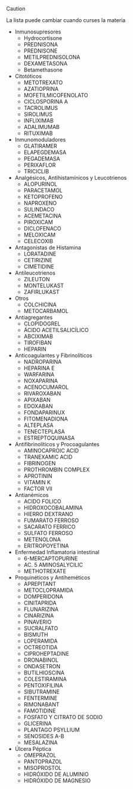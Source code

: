 >[!Caution]
> La lista puede cambiar cuando curses la materia
- Inmunosupresores
	- Hydrocortisone
	- PREDNISONA
	- PREDNISONE
	- METILPREDNISOLONA
	- DEXAMETASONA
	- Betamethasone 
- Citotóticos
	- METOTREXATO
	- AZATIOPRINA
	- MOFETILMICOFENOLATO
	- CICLOSPORINA A
	- TACROLIMUS
	- SIROLIMUS
	- INFLIXIMAB
	- ADALIMUMAB
	- RITUXIMAB
- Inmunomoduladores	
	- GLATIRAMER
	- ELAPEGDEMASA
	- PEGADEMASA
	- PERIXAFLOR
	- TRICICLIB
- Analgésicos, Antihistamínicos y Leucotrienos	
	- ALOPURINOL
	- PARACETAMOL
	- KETOPROFENO
	- NAPROXENO
	- SULINDACO
	- ACEMETACINA
	- PIROXICAM
	- DICLOFENACO
	- MELOXICAM
	- CELECOXIB
- Antagonistas de Histamina
	- LORATADINE
	- CETIRIZINE
	- CIMETIDINE
- Antileucotrienos
	- ZILEUTON
	- MONTELUKAST
	- ZAFIRLUKAST
- Otros
	- COLCHICINA
	- METOCARBAMOL
- Antiagregantes	
	- CLOPIDOGREL
	- ÁCIDO ACETILSALICÍLICO
	- ABCIXIMAB
	- TIROFIBAN
	- HEPARIN
- Anticoagulantes y Fibrinolíticos	
	- NADROPARINA
	- HEPARINA E
	- WARFARINA
	- NOXAPARINA
	- ACENOCUMAROL
	- RIVAROXABAN
	- APIXABAN
	- EDOXABAN
	- FONDAPARINUX
	- FITOMENADIONA
	- ALTEPLASA
	- TENECTEPLASA
	- ESTREPTOQUINASA
- Antifibrinolíticos y Procoagulantes	
	- AMINOCAPROIC ACID
	- TRANEXAMIC ACID
	- FIBRINOGEN
	- PROTHROMBIN COMPLEX
	- APROTININ
	- VITAMIN K
	- FACTOR VII
- Antianémicos	
	- ACIDO FOLICO
	- HIDROXOCOBALAMINA
	- HIERRO DEXTRANO
	- FUMARATO FERROSO
	- SACARATO FERRICO
	- SULFATO FERROSO
	- METENOLONA
	- ERITROPOYETINA
- Enfermedad Inflamatoria intestinal	
	- 6-MERCAPTOPURINE
	- AC. 5 AMINOSALYCILIC
	- METHOTREXATE
- Proquinéticos y Antiheméticos	
	- APREPITANT
	- METOCLOPRAMIDA
	- DOMPERIDONA
	- CINITAPRIDA
	- FLUNARIZINA
	- CINARIZINA
	- PINAVERIO
	- SUCRALFATO
	- BISMUTH
	- LOPERAMIDA
	- OCTREOTIDA
	- CIPROHEPTADINE
	- DRONABINOL
	- ONDASETRON
	- BUTILHIOSCINA
	- COLESTIRAMINA
	- PENTOXIFILINA
	- SIBUTRAMINE
	- FENTERMINE
	- RIMONABANT
	- FAMOTIDINE
	- FOSFATO Y CITRATO DE SODIO
	- GLICERINA
	- PLANTAGO PSYLLIUM
	- SENOSIDES A-B
	- MESALAZINA
- Úlcera Péptica	
	- OMEPRAZOL
	- PANTOPRAZOL
	- MISOPROSTOL
	- HIDRÓXIDO DE ALUMINIO
	- HIDRÓXIDO DE MAGNESIO